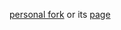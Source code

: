 [personal fork](https://github.com/yavaadhikans/braydeme-n12-2j4.6a54.2ksvg10/tree/personal/⊃mu9/⠠⪆mu7/ɪ⊃mu7q) or its [page](https://yavaadhikans.github.io/braydeme-n12-2j4.6a54.2ksvg10/⊃mu9/⠠⪆mu7/ɪ⊃mu7q)
